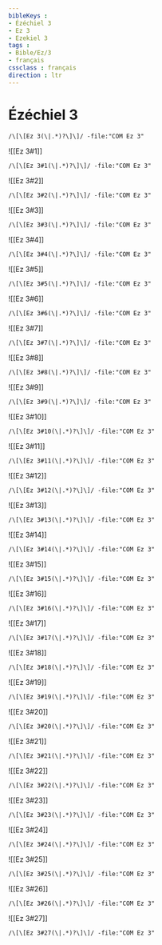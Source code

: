 ```yaml
---
bibleKeys : 
- Ézéchiel 3
- Ez 3
- Ezekiel 3
tags : 
- Bible/Ez/3
- français
cssclass : français
direction : ltr
---
```


# Ézéchiel 3

```query
/\[\[Ez 3(\|.*)?\]\]/ -file:"COM Ez 3"
```



![[Ez 3#1]]

```query
/\[\[Ez 3#1(\|.*)?\]\]/ -file:"COM Ez 3"
```

![[Ez 3#2]]

```query
/\[\[Ez 3#2(\|.*)?\]\]/ -file:"COM Ez 3"
```

![[Ez 3#3]]

```query
/\[\[Ez 3#3(\|.*)?\]\]/ -file:"COM Ez 3"
```

![[Ez 3#4]]

```query
/\[\[Ez 3#4(\|.*)?\]\]/ -file:"COM Ez 3"
```

![[Ez 3#5]]

```query
/\[\[Ez 3#5(\|.*)?\]\]/ -file:"COM Ez 3"
```

![[Ez 3#6]]

```query
/\[\[Ez 3#6(\|.*)?\]\]/ -file:"COM Ez 3"
```

![[Ez 3#7]]

```query
/\[\[Ez 3#7(\|.*)?\]\]/ -file:"COM Ez 3"
```

![[Ez 3#8]]

```query
/\[\[Ez 3#8(\|.*)?\]\]/ -file:"COM Ez 3"
```

![[Ez 3#9]]

```query
/\[\[Ez 3#9(\|.*)?\]\]/ -file:"COM Ez 3"
```

![[Ez 3#10]]

```query
/\[\[Ez 3#10(\|.*)?\]\]/ -file:"COM Ez 3"
```

![[Ez 3#11]]

```query
/\[\[Ez 3#11(\|.*)?\]\]/ -file:"COM Ez 3"
```

![[Ez 3#12]]

```query
/\[\[Ez 3#12(\|.*)?\]\]/ -file:"COM Ez 3"
```

![[Ez 3#13]]

```query
/\[\[Ez 3#13(\|.*)?\]\]/ -file:"COM Ez 3"
```

![[Ez 3#14]]

```query
/\[\[Ez 3#14(\|.*)?\]\]/ -file:"COM Ez 3"
```

![[Ez 3#15]]

```query
/\[\[Ez 3#15(\|.*)?\]\]/ -file:"COM Ez 3"
```

![[Ez 3#16]]

```query
/\[\[Ez 3#16(\|.*)?\]\]/ -file:"COM Ez 3"
```

![[Ez 3#17]]

```query
/\[\[Ez 3#17(\|.*)?\]\]/ -file:"COM Ez 3"
```

![[Ez 3#18]]

```query
/\[\[Ez 3#18(\|.*)?\]\]/ -file:"COM Ez 3"
```

![[Ez 3#19]]

```query
/\[\[Ez 3#19(\|.*)?\]\]/ -file:"COM Ez 3"
```

![[Ez 3#20]]

```query
/\[\[Ez 3#20(\|.*)?\]\]/ -file:"COM Ez 3"
```

![[Ez 3#21]]

```query
/\[\[Ez 3#21(\|.*)?\]\]/ -file:"COM Ez 3"
```

![[Ez 3#22]]

```query
/\[\[Ez 3#22(\|.*)?\]\]/ -file:"COM Ez 3"
```

![[Ez 3#23]]

```query
/\[\[Ez 3#23(\|.*)?\]\]/ -file:"COM Ez 3"
```

![[Ez 3#24]]

```query
/\[\[Ez 3#24(\|.*)?\]\]/ -file:"COM Ez 3"
```

![[Ez 3#25]]

```query
/\[\[Ez 3#25(\|.*)?\]\]/ -file:"COM Ez 3"
```

![[Ez 3#26]]

```query
/\[\[Ez 3#26(\|.*)?\]\]/ -file:"COM Ez 3"
```

![[Ez 3#27]]

```query
/\[\[Ez 3#27(\|.*)?\]\]/ -file:"COM Ez 3"
```

